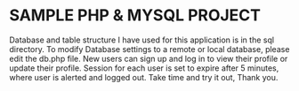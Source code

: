 # SAMPLE PHP & MYSQL PROJECT

Database and table structure I have used for this application is in the sql directory.
To modify Database settings to a remote or local database, please edit the db.php file.
New users can sign up and log in to view their profile or update their profile.
Session for each user is set to expire after 5 minutes, where user is alerted and logged out.
Take time and try it out, Thank you.

